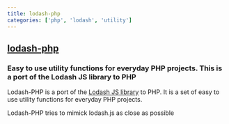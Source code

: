 ```yaml
---
title: lodash-php
categories: ['php', 'lodash', 'utility']
---
```

## [lodash-php](https://github.com/lodash-php/lodash-php)

### Easy to use utility functions for everyday PHP projects. This is a port of the Lodash JS library to PHP


Lodash-PHP is a port of the [Lodash JS library](https://lodash.com/) to PHP. It is a set of easy to use utility functions for everyday PHP projects.

Lodash-PHP tries to mimick lodash.js as close as possible
